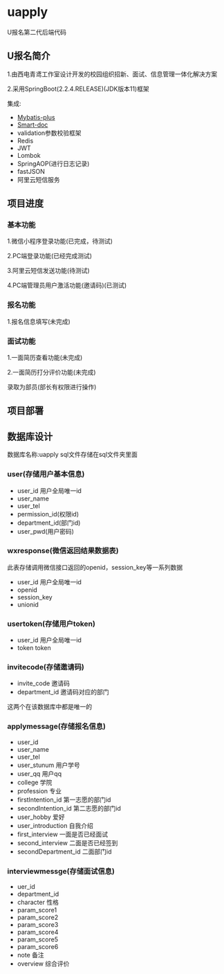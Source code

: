 # uapply
U报名第二代后端代码

## U报名简介

1.由西电青鸢工作室设计开发的校园组织招新、面试、信息管理一体化解决方案

2.采用SpringBoot(2.2.4.RELEASE)(JDK版本11)框架

集成:
* [Mybatis-plus](https://mp.baomidou.com/guide/#%E7%89%B9%E6%80%A7)
* [Smart-doc](https://gitee.com/sunyurepository/smart-doc/wikis/Home?sort_id=1652800)
* validation参数校验框架
* Redis
* JWT
* Lombok
* SpringAOP(进行日志记录)
* fastJSON
* 阿里云短信服务

## 项目进度

### 基本功能

1.微信小程序登录功能(已完成，待测试)

2.PC端登录功能(已经完成测试)

3.阿里云短信发送功能(待测试)

4.PC端管理员用户激活功能(邀请码)(已测试)

### 报名功能

1.报名信息填写(未完成)

### 面试功能

1.一面简历查看功能(未完成)

2.一面简历打分评价功能(未完成)



录取为部员(部长有权限进行操作)

## 项目部署

## 数据库设计

数据库名称:uapply
sql文件存储在sql文件夹里面

### user(存储用户基本信息)
* user_id 用户全局唯一id
* user_name
* user_tel
* permission_id(权限id)
* department_id(部门id)
* user_pwd(用户密码)

### wxresponse(微信返回结果数据表)

此表存储调用微信接口返回的openid，session_key等一系列数据
* user_id 用户全局唯一id
* openid
* session_key
* unionid

### usertoken(存储用户token)

* user_id 用户全局唯一id
* token token

### invitecode(存储邀请码)

* invite_code 邀请码
* department_id 邀请码对应的部门

这两个在该数据库中都是唯一的

### applymessage(存储报名信息)

* user_id
* user_name
* user_tel
* user_stunum 用户学号
* user_qq 用户qq
* college 学院
* profession 专业
* firstIntention_id 第一志愿的部门id
* secondIntention_id 第二志愿的部门id
* user_hobby 爱好
* user_introduction 自我介绍
* first_interview 一面是否已经面试
* second_interview 二面是否已经签到
* secondDepartment_id 二面部门id

### interviewmessge(存储面试信息)

* uer_id
* department_id
* character 性格
* param_score1
* param_score2
* param_score3
* param_score4
* param_score5
* param_score6
* note 备注
* overview 综合评价

